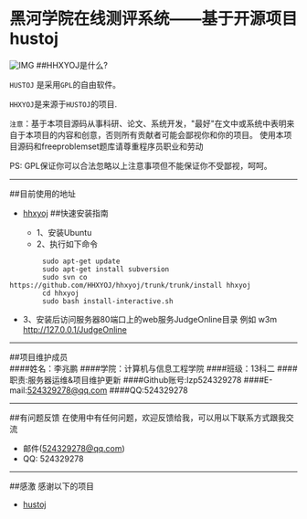 # 黑河学院在线测评系统——基于开源项目hustoj
![IMG](http://www.hhhxy.cn/images/logo2.png)
##HHXYOJ是什么?

`HUSTOJ` 是采用`GPL`的自由软件。

`HHXYOJ`是来源于`HUSTOJ`的项目.

`注意`：基于本项目源码从事科研、论文、系统开发，"最好"在文中或系统中表明来自于本项目的内容和创意，否则所有贡献者可能会鄙视你和你的项目。
使用本项目源码和freeproblemset题库请尊重程序员职业和劳动

PS: GPL保证你可以合法忽略以上注意事项但不能保证你不受鄙视，呵呵。

---

##目前使用的地址
* [hhxyoj](http:\\www.lzpweb.cn) 
##快速安装指南

   * 1、安装Ubuntu
   * 2、执行如下命令
```shell
        sudo apt-get update
        sudo apt-get install subversion
        sudo svn co https://github.com/HHXYOJ/hhxyoj/trunk/trunk/install hhxyoj
        cd hhxyoj
        sudo bash install-interactive.sh
```

* 3、安装后访问服务器80端口上的web服务JudgeOnline目录
        例如 w3m http://127.0.0.1/JudgeOnline

---

##项目维护成员
<br/>
####姓名：李兆鹏
####学院：计算机与信息工程学院
####班级：13科二
####职责:服务器运维&项目维护更新
####Github账号:lzp524329278
####E-mail:524329278@qq.com
####QQ:524329278
<br/>

---
##有问题反馈
在使用中有任何问题，欢迎反馈给我，可以用以下联系方式跟我交流

* 邮件(524329278@qq.com)
* QQ: 524329278

---
##感激
感谢以下的项目

* [hustoj](https://github.com/zhblue/hustoj) 
